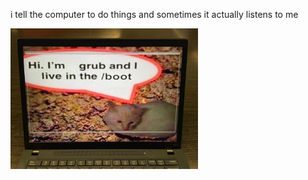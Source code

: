 i tell the computer to do things and sometimes it actually listens to me
<!--START_SECTION:update_image-->
<img src=https://raw.githubusercontent.com/sneakykestrel/sneakykestrel/main/.github/images/grub-2.jpg height="" width="300" align=left alt=kitty />
<!--END_SECTION:update_image-->

